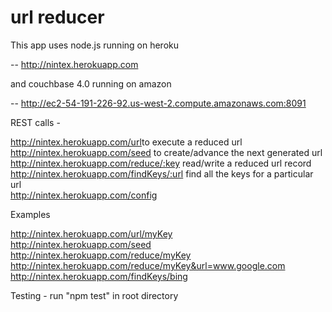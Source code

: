 # url reducer



This app uses node.js running on heroku

-- http://nintex.herokuapp.com


and couchbase 4.0 running on amazon 

-- http://ec2-54-191-226-92.us-west-2.compute.amazonaws.com:8091


REST calls -

http://nintex.herokuapp.com/url<t><t><t>to execute a reduced url<br>
http://nintex.herokuapp.com/seed  				to create/advance the next generated url<br>
http://nintex.herokuapp.com/reduce/:key    			read/write a reduced url record<br>
http://nintex.herokuapp.com/findKeys/:url		find all the keys for a particular url<br>
http://nintex.herokuapp.com/config<br>

Examples

http://nintex.herokuapp.com/url/myKey<br>
http://nintex.herokuapp.com/seed<br>
http://nintex.herokuapp.com/reduce/myKey<br>
http://nintex.herokuapp.com/reduce/myKey&url=www.google.com<br>
http://nintex.herokuapp.com/findKeys/bing<br>

Testing - run "npm test" in root directory

